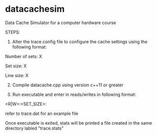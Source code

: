 # datacachesim
Data Cache Simulator for a computer hardware course


STEPS:
1) Alter the trace.config file to configure the cache settings using the following format:

Number of sets: X

Set size: X

Line size: X

2) Compile datacache.cpp using version c++11 or greater

3) Run executable and enter in reads/writes in following format:

<R|W>:<SET_SIZE>:<HEX ADDRESS>

refer to trace.dat for an example file 

Once executable is exited, stats will be printed a file created in the same directory labled "trace.stats"


